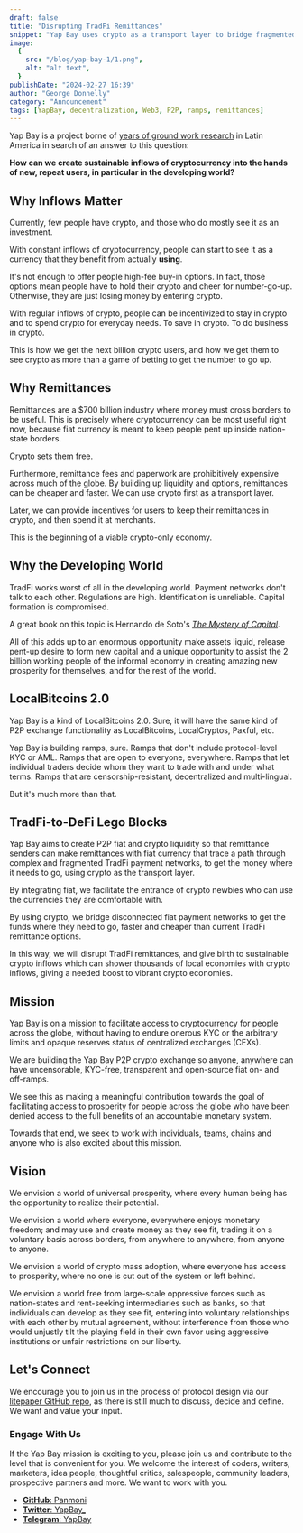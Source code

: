 ```yaml
---
draft: false
title: "Disrupting TradFi Remittances"
snippet: "Yap Bay uses crypto as a transport layer to bridge fragmented fiat payment networks."
image:
  {
    src: "/blog/yap-bay-1/1.png",
    alt: "alt text",
  }
publishDate: "2024-02-27 16:39"
author: "George Donnelly"
category: "Announcement"
tags: [YapBay, decentralization, Web3, P2P, ramps, remittances]
---
```


Yap Bay is a project borne of [years of ground work research](https://georgedonnelly.com/portfolio/#1-crypto--web3) in Latin America in search of an answer to this question:

**How can we create sustainable inflows of cryptocurrency into the hands of new, repeat users, in particular in the developing world?**

## Why Inflows Matter

Currently, few people have crypto, and those who do mostly see it as an investment.

With constant inflows of cryptocurrency, people can start to see it as a currency that they benefit from actually **using**.

It's not enough to offer people high-fee buy-in options. In fact, those options mean people have to hold their crypto and cheer for number-go-up. Otherwise, they are just losing money by entering crypto.

With regular inflows of crypto, people can be incentivized to stay in crypto and to spend crypto for everyday needs. To save in crypto. To do business in crypto.

This is how we get the next billion crypto users, and how we get them to see crypto as more than a game of betting to get the number to go up.

## Why Remittances

Remittances are a $700 billion industry where money must cross borders to be useful. This is precisely where cryptocurrency can be most useful right now, because fiat currency is meant to keep people pent up inside nation-state borders.

Crypto sets them free.

Furthermore, remittance fees and paperwork are prohibitively expensive across much of the globe. By building up liquidity and options, remittances can be cheaper and faster. We can use crypto first as a transport layer.

Later, we can provide incentives for users to keep their remittances in crypto, and then spend it at merchants.

This is the beginning of a viable crypto-only economy.

## Why the Developing World

TradFi works worst of all in the developing world. Payment networks don't talk to each other. Regulations are high. Identification is unreliable. Capital formation is compromised.

A great book on this topic is Hernando de Soto's _[The Mystery of Capital](https://www.goodreads.com/en/book/show/86154)_.

All of this adds up to an enormous opportunity make assets liquid, release pent-up desire to form new capital and a unique opportunity to assist the 2 billion working people of the informal economy in creating amazing new prosperity for themselves, and for the rest of the world.

## LocalBitcoins 2.0

Yap Bay is a kind of LocalBitcoins 2.0. Sure, it will have the same kind of P2P exchange functionality as LocalBitcoins, LocalCryptos, Paxful, etc.

Yap Bay is building ramps, sure. Ramps that don't include protocol-level KYC or AML. Ramps that are open to everyone, everywhere. Ramps that let individual traders decide whom they want to trade with and under what terms. Ramps that are censorship-resistant, decentralized and multi-lingual.

But it's much more than that.

## TradFi-to-DeFi Lego Blocks

Yap Bay aims to create P2P fiat and crypto liquidity so that remittance senders can make remittances with fiat currency that trace a path through complex and fragmented TradFi payment networks, to get the money where it needs to go, using crypto as the transport layer.

By integrating fiat, we facilitate the entrance of crypto newbies who can use the currencies they are comfortable with.

By using crypto, we bridge disconnected fiat payment networks to get the funds where they need to go, faster and cheaper than current TradFi remittance options.

In this way, we will disrupt TradFi remittances, and give birth to sustainable crypto inflows which can shower thousands of local economies with crypto inflows, giving a needed boost to vibrant crypto economies.

## Mission

Yap Bay is on a mission to facilitate access to cryptocurrency for people across the globe, without having to endure onerous KYC or the arbitrary limits and opaque reserves status of centralized exchanges (CEXs).

We are building the Yap Bay P2P crypto exchange so anyone, anywhere can have uncensorable, KYC-free, transparent and open-source fiat on- and off-ramps.

We see this as making a meaningful contribution towards the goal of facilitating access to prosperity for people across the globe who have been denied access to the full benefits of an accountable monetary system.

Towards that end, we seek to work with individuals, teams, chains and anyone who is also excited about this mission.

## Vision

We envision a world of universal prosperity, where every human being has the opportunity to realize their potential.

We envision a world where everyone, everywhere enjoys monetary freedom; and may use and create money as they see fit, trading it on a voluntary basis across borders, from anywhere to anywhere, from anyone to anyone.

We envision a world of crypto mass adoption, where everyone has access to prosperity, where no one is cut out of the system or left behind.

We envision a world free from large-scale oppressive forces such as nation-states and rent-seeking intermediaries such as banks, so that individuals can develop as they see fit, entering into voluntary relationships with each other by mutual agreement, without interference from those who would unjustly tilt the playing field in their own favor using aggressive institutions or unfair restrictions on our liberty.

## Let's Connect

We encourage you to join us in the process of protocol design via our [litepaper GitHub repo](https://github.com/Panmoni/yapbay-litepaper), as there is still much to discuss, decide and define. We want and value your input.

### Engage With Us

If the Yap Bay mission is exciting to you, please join us and contribute to the level that is convenient for you. We welcome the interest of coders, writers, marketers, idea people, thoughtful critics, salespeople, community leaders, prospective partners and more. We want to work with you.

- [**GitHub**: Panmoni](https://github.com/Panmoni/yapbay)
- [**Twitter**: YapBay\_](https://twitter.com/YapBay_)
- [**Telegram**: YapBay](https://t.me/YapBay)